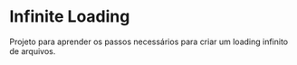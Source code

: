 # Infinite Loading

Projeto para aprender os passos necessários para criar um loading infinito de arquivos.
